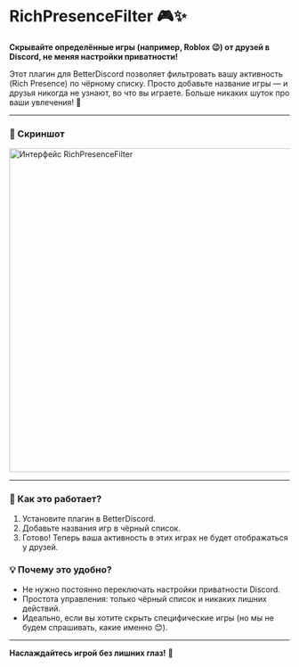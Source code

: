 # RichPresenceFilter 🎮✨  

**Скрывайте определённые игры (например, Roblox 😉) от друзей в Discord, не меняя настройки приватности!**  

Этот плагин для BetterDiscord позволяет фильтровать вашу активность (Rich Presence) по чёрному списку. Просто добавьте название игры — и друзья никогда не узнают, во что вы играете. Больше никаких шуток про ваши увлечения! 🩷  

---

### 📸 Скриншот  
<img width="581" alt="Интерфейс RichPresenceFilter" src="https://github.com/user-attachments/assets/9aff071b-a4dc-4d7d-bc4d-07e706bf9b8f" />  

---

### 🔧 Как это работает?  
1. Установите плагин в BetterDiscord.  
2. Добавьте названия игр в чёрный список.  
3. Готово! Теперь ваша активность в этих играх не будет отображаться у друзей.  

### 💡 Почему это удобно?  
- Не нужно постоянно переключать настройки приватности Discord.  
- Простота управления: только чёрный список и никаких лишних действий.  
- Идеально, если вы хотите скрыть специфические игры (но мы не будем спрашивать, какие именно 😊).  

--- 

**Наслаждайтесь игрой без лишних глаз!** 🚀  
